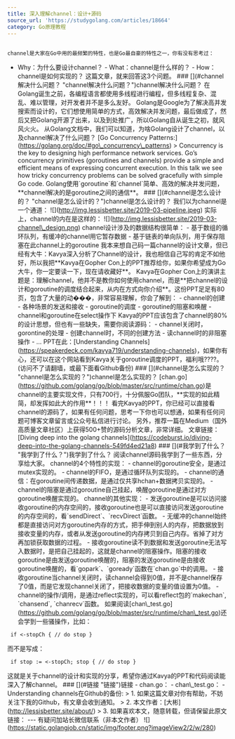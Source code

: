 ```yaml
---
title: 深入理解channel：设计+源码
source_url: 'https://studygolang.com/articles/18664'
category: Go原理教程
---
```

```

channel是大家在Go中用的最频繁的特性，也是Go最自豪的特性之一，你有没有思考过：

```
 - Why：为什么要设计channel？ - What：channel是什么样的？ - How：channel是如何实现的？ 这篇文章，就来回答这3个问题。 ### \[\](#channel解决什么问题？ "channel解决什么问题？")channel解决什么问题？ 在Golang诞生之前，各编程语言都使用多线程进行编程，但多线程复杂、混乱、难以管理，对开发者并不是多么友好。 Golang是Google为了解决高并发搜索而设计的，它们想使用简单的方式，高效解决并发问题，最后做成了，然后又把Golang开源了出来，以及到处推广，所以Golang自从诞生之初，就风风火火。 从Golang文档中，我们可以知道，为啥Golang设计了channel，以及channel解决了什么问题？ \[Go Concurrency Patterns:\](https://golang.org/doc/#go\_concurrency\_patterns) > Concurrency is the key to designing high performance network services. Go’s concurrency primitives (goroutines and channels) provide a simple and efficient means of expressing concurrent execution. In this talk we see how tricky concurrency problems can be solved gracefully with simple Go code. Golang使用\`goroutine\`和\`channel\`简单、高效的解决并发问题，\*\*channel解决的是goroutine之间的通信\*\*。 ### \[\](#channel是怎么设计的？ "channel是怎么设计的？")channel是怎么设计的？ 我们以为channel是一个通道： !\[\](http://img.lessisbetter.site/2019-03-pipeline.jpeg) 实际上，channel的内在是这样的： !\[\](http://img.lessisbetter.site/2019-03-channel\_design.png) channel设计涉及的数据结构很简单： - 基于数组的循环队列，有缓冲的channel用它暂存数据 - 基于链表的单向队列，用于保存阻塞在此channel上的goroutine 我本来想自己码一篇channel的设计文章，但已经有大牛：Kavya深入分析了Channel的设计，我也相信自己写的肯定不如他好，所以我把\*\*Kavya在Gopher Con上的PPT推荐给你，如果你希望成为Go大牛，你一定要读一下，现在请收藏好\*\*。 Kavya在Gopher Con上的演讲主题是：理解channel，他并不是教你如何使用channel，而是\*\*把channel的设计和goroutine的调度结合起来，从内在方式向你介绍\*\*。这份PPT足足有80页，包含了大量的动���，非常容易理解，你会了解到： - channel的创建 - 各种场景的发送和接收 - goroutine的调度 - goroutine的阻塞和唤醒 - channel和goroutine在select操作下 Kavya的PPT应该包含了channel的80%的设计思想，但也有一些缺失，需要你阅读源码： - channel关闭时，gorontine的处理 - 创建channel时，不同的创建方法 - 读channel时的非阻塞操作 - … PPT在此：\[Understanding Channels\](https://speakerdeck.com/kavya719/understanding-channels)，如果你有心，还可以在这个网站看到Kavya关于goroutine调度的PPT，福利哦????。(访问不了请翻墙，或最下面看Github备份) ### \[\](#channel是怎么实现的？ "channel是怎么实现的？")channel是怎么实现的？ \[chan.go\](https://github.com/golang/go/blob/master/src/runtime/chan.go)是channel的主要实现文件，只有700行，十分佩服Go团队，\*\*实现的如此精简，却发挥如此大的作用\*\*！！！ 看完Kavya的PPT，你已经可以直接看channel的源码了，如果有任何问题，思考一下你也可以想通，如果有任何问题可博客文章留言或公众号私信进行讨论。 另外，推荐一篇在Medium（国外高质量文章社区）上获得500+赞的源码分析文章，非常详细。 文章链接：\[Diving deep into the golang channels\](https://codeburst.io/diving-deep-into-the-golang-channels-549fd4ed21a8) ### \[\](#我学到了什么？ "我学到了什么？")我学到了什么？ 阅读channel源码我学到了一些东西，分享给大家。 channel的4个特性的实现： - channel的goroutine安全，是通过mutex实现的。 - channel的FIFO，是通过循环队列实现的。 - channel的通信：在goroutine间传递数据，是通过仅共享hchan+数据拷贝实现的。 - channel的阻塞是通过goroutine自己挂起，唤醒goroutine是通过对方goroutine唤醒实现的。 channel的其他实现： - 发送goroutine是可以访问接收goroutine的内存空间的，接收goroutine也是可以直接访问发送goroutine的内存空间的，看\`sendDirect\`、\`recvDirect\`函数。 - 无缓冲的channel始终都是直接访问对方goroutine内存的方式，把手伸到别人的内存，把数据放到接收变量的内存，或者从发送goroutine的内存拷贝到自己内存。省掉了对方再加锁获取数据的过程。 - 接收goroutine读不到数据和发送goroutine无法写入数据时，是把自己挂起的，这就是channel的阻塞操作。阻塞的接收goroutine是由发送goroutine唤醒的，阻塞的发送goroutine是由接收goroutine唤醒的，看\`gopark\`、\`goready\`函数在\`chan.go\`中的调用。 - 接收goroutine当channel关闭时，读channel会得到0值，并不是channel保存了0值，而是它发现channel关闭了，把接收数据的变量的值设置为0值。 - channel的操作/调用，是通过reflect实现的，可以看reflect包的\`makechan\`, \`chansend\`, \`chanrecv\`函数。 如果阅读\[chan\\\_test.go\](https://github.com/golang/go/blob/master/src/runtime/chan\_test.go)还会学到一些骚操作，比如： 
```
 if <-stopCh { // do stop } 
```
 而不是写成： 
```
 if stop := <-stopCh; stop { // do stop } 
```
 这就是关于channel的设计和实现的分享，希望你通过Kavya的PPT和代码阅读能深入了解channel。 ### \[\](#链接 "链接")链接 - chan.go： - chan\\\_test.go： - Understanding channels在Github的备份: \> 1. 如果这篇文章对你有帮助，不妨关注下我的Github，有文章会收到通知。 > 2. 本文作者：\[大彬\](http://lessisbetter.site/about/) > 3. 如果喜欢本文，随意转载，但请保留此原文链接： --- 有疑问加站长微信联系（非本文作者） !\[\](https://static.golangjob.cn/static/img/footer.png?imageView2/2/w/280)
